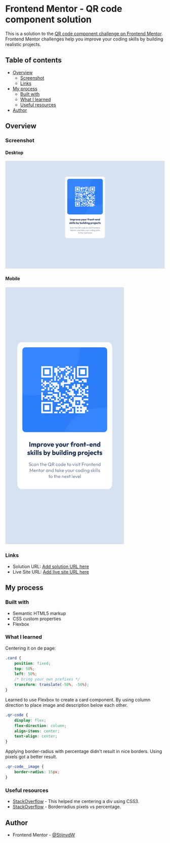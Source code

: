 # Frontend Mentor - QR code component solution

This is a solution to the [QR code component challenge on Frontend Mentor](https://www.frontendmentor.io/challenges/qr-code-component-iux_sIO_H). Frontend Mentor challenges help you improve your coding skills by building realistic projects. 

## Table of contents

- [Overview](#overview)
  - [Screenshot](#screenshot)
  - [Links](#links)
- [My process](#my-process)
  - [Built with](#built-with)
  - [What I learned](#what-i-learned)
  - [Useful resources](#useful-resources)
- [Author](#author)

## Overview

### Screenshot

#### Desktop

![](./screenshot_desktop.png)

#### Mobile

![](./screenshot_mobile.png)

### Links

- Solution URL: [Add solution URL here](https://github.com/StijnvdW/frontend-mentor-qr-code-component)
- Live Site URL: [Add live site URL here](https://stijnvdw.github.io/frontend-mentor-qr-code-component/)

## My process

### Built with

- Semantic HTML5 markup
- CSS custom properties
- Flexbox

### What I learned

Centering it on de page:

```css
.card {
    position: fixed;
    top: 50%;
    left: 50%;
    /* bring your own prefixes */
    transform: translate(-50%, -50%);
}
```

Learned to use Flexbox to create a card component. By using column direction to place image and description below each other.

```css
.qr-code {
    display: flex;
    flex-direction: column;
    align-items: center;
    text-align: center;
}
```

Applying border-radius with percentage didn't result in nice borders. Using pixels got a better result.

```css 
.qr-code__image {
    border-radius: 15px;
}
```

### Useful resources

- [StackOverflow](https://stackoverflow.com/questions/31217268/center-div-on-the-middle-of-screen) - This helped me centering a div using CSS3.
- [StackOverflow](https://stackoverflow.com/questions/29966499/border-radius-in-percentage-and-pixels-px-or-em) - Borderradius pixels vs percentage.

## Author

- Frontend Mentor - [@StijnvdW](https://www.frontendmentor.io/profile/StijnvdW)
